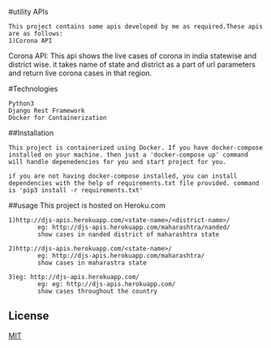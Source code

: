 #utility APIs

    This project contains some apis developed by me as required.These apis are as follows:
    1)Corona API

 Corona API:
        This api shows the live cases of corona in india statewise and district wise.
        it takes name of state and district as a part of url parameters and return live
        corona cases in that region.


#Technologies

    Python3
    Django Rest Framework
    Docker for Containerization

##Installation

    This project is containerized using Docker. If you have docker-compose installed on your machine. then just a 'docker-compose up' command will handle depenedencies for you and start project for you.

    if you are not having docker-compose installed, you can install dependencies with the help of requirements.txt file provided. command is 'pip3 install -r requirements.txt'

##usage
    This project is hosted on Heroku.com
    
    1)http://djs-apis.herokuapp.com/<state-name>/<district-name>/
            eg: http://djs-apis.herokuapp.com/maharashtra/nanded/
            show cases in nanded district of maharashtra state
    
    2)http://djs-apis.herokuapp.com/<state-name>/
            eg: http://djs-apis.herokuapp.com/maharashtra/
            show cases in maharastra state

    3)eg: http://djs-apis.herokuapp.com/
            eg: eg: http://djs-apis.herokuapp.com/
            show cases throughout the country

## License
[MIT](https://choosealicense.com/licenses/mit/)




